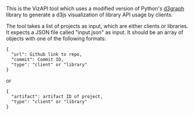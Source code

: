 This is the VizAPI tool which uses a modified version of Python's [d3graph](https://github.com/erdogant/d3graph) library to generate a d3js visualization of library API usage by clients.

The tool takes a list of projects as input, which are either clients or libraries.
It expects a JSON file called "input.json" as input. It should be an array of objects with one of the following formats:
```
{
  "url": Github link to repo,
  "commit": Commit ID,
  "type": "client" or "library"
}
```
or
```
{
  "artifact": artifact ID of project,
  "type": "client" or "library"
}
```
